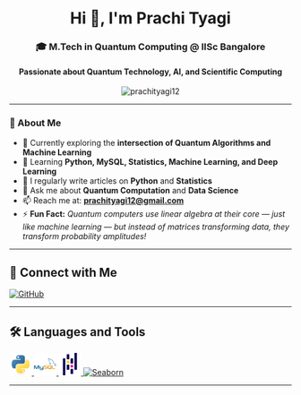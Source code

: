 <h1 align="center">Hi 👋, I'm Prachi Tyagi</h1>
<h3 align="center">🎓 M.Tech in Quantum Computing @ IISc Bangalore</h3>
<h4 align="center">Passionate about Quantum Technology, AI, and Scientific Computing</h4>

<p align="center">
  <img src="https://komarev.com/ghpvc/?username=prachityagi12&label=Profile%20views&color=0e75b6&style=flat" alt="prachityagi12" />
</p>

---

### 🌟 About Me

- 🔭 Currently exploring the **intersection of Quantum Algorithms and Machine Learning**
- 🌱 Learning **Python, MySQL, Statistics, Machine Learning, and Deep Learning**
- 📝 I regularly write articles on **Python** and **Statistics**
- 💬 Ask me about **Quantum Computation** and **Data Science**
- 📫 Reach me at: **prachityagi12@gmail.com**
- ⚡ **Fun Fact:** *Quantum computers use linear algebra at their core — just like machine learning — but instead of matrices transforming data, they transform probability amplitudes!*

---

## 🤝 Connect with Me

<p align="left">
  <a href="https://github.com/prachityagi12" target="_blank">
    <img src="https://img.shields.io/badge/GitHub-prachityagi12-181717?style=for-the-badge&logo=github" alt="GitHub" />
  </a>
  <!-- Add LinkedIn or Portfolio here if available -->
</p>

---

## 🛠️ Languages and Tools

<p align="left">
  <a href="https://www.python.org/" target="_blank" rel="noreferrer">
    <img src="https://raw.githubusercontent.com/devicons/devicon/master/icons/python/python-original.svg" alt="Python" width="40" height="40"/>
  </a>
  
  <a href="https://www.mysql.com/" target="_blank" rel="noreferrer">
    <img src="https://raw.githubusercontent.com/devicons/devicon/master/icons/mysql/mysql-original-wordmark.svg" alt="MySQL" width="40" height="40"/>
  </a>

  <a href="https://pandas.pydata.org/" target="_blank" rel="noreferrer">
    <img src="https://raw.githubusercontent.com/devicons/devicon/2ae2a900d2f041da66e950e4d48052658d850630/icons/pandas/pandas-original.svg" alt="Pandas" width="40" height="40"/>
  </a>

  <a href="https://seaborn.pydata.org/" target="_blank" rel="noreferrer">
    <img src="https://seaborn.pydata.org/_images/logo-mark-lightbg.svg" alt="Seaborn" width="40" height="40"/>
  </a>
</p>

---


